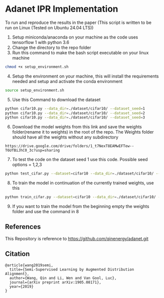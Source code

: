 # Adanet IPR Implementation

To run and reproduce the results in the paper (This script is written to be run on Linux (Tested on Ubuntu 24.04 LTS))
1. Setup miniconda/anaconda on your machine as the code uses tensorflow 1 with python 3.6
2. Change the directory to the repo folder
3. Run this command to make the bash script executable on your linux machine
```bash
chmod +x setup_environment.sh
```
4. Setup the environment on your machine, this will install the requirements needed and setup and activate the conda environment
``` bash
source setup_environment.sh
```
5. Use this Command to download the dataset
```bash
python cifar10.py --data_dir=./dataset/cifar10/ --dataset_seed=1
python cifar10.py --data_dir=./dataset/cifar10/ --dataset_seed=2
python cifar10.py --data_dir=./dataset/cifar10/ --dataset_seed=3

```
6. Download the model weights from this link and save the weights folder(rename it to weights) in the root of the repo. The Weights folder should have all the weights without any subdirectory
```
https://drive.google.com/drive/folders/1_t7NexT8EAMwEFTew--T6UfBiJhC0_3c?usp=sharing
```
7. To test the code on the dataset seed 1 use this code. Possible seed options = 1,2,3
```bash
python test_cifar.py --dataset=cifar10 --data_dir=./dataset/cifar10/ --log_dir=./weights/ --dataset_seed=1
```

8. To train the model in continuation of the currently trained weights, use this
``` bash
python train_cifar.py --dataset=cifar10 --data_dir=./dataset/cifar10/ --log_dir=./weights/ --num_epochs=200 --epoch_decay_start=1500 --aug_flip=True --aug_trans=True --dataset_seed=1
```

9. If you want to train the model from the beginning empty the weights folder and use the command in 8



## References
This Repository is reference to https://github.com/qinenergy/adanet.git

## Citation
```
@article{wang2019semi,
  title={Semi-Supervised Learning by Augmented Distribution Alignment},
  author={Wang, Qin and Li, Wen and Van Gool, Luc},
  journal={arXiv preprint arXiv:1905.08171},
  year={2019}
}
```